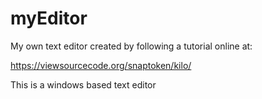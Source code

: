 # myEditor
My own text editor created by following a tutorial online at: 

https://viewsourcecode.org/snaptoken/kilo/

This is a windows based text editor
